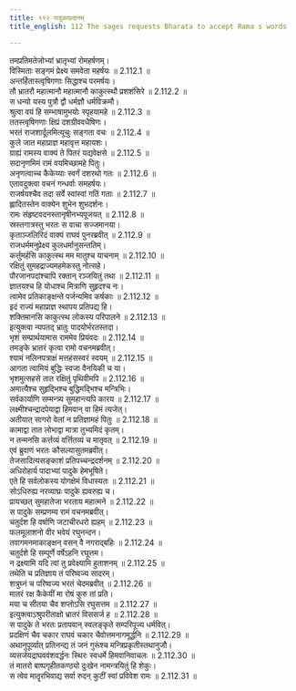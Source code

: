 ```yaml
---
title: ११२ पादुकाप्रदानम्
title_english: 112 The sages requests Bharata to accept Rama s words

---
```



तमप्रतिमतेजोभ्यां भ्रातृभ्यां रोमहर्षणम्।  
विस्मिताः सङ्गमं प्रेक्ष्य समवेता महर्षयः ॥ 2.112.1 ॥   
अन्तर्हितास्त्वृषिगणाः सिद्धाश्च परमर्षयः।  
तौ भ्रातरौ महात्मानौ महात्मानौ काकुत्स्थौ प्रशशंसिरे ॥ 2.112.2 ॥   
स धन्यो यस्य पुत्रौ द्वौ धर्मज्ञौ धर्मविक्रमौ।  
श्रुत्वा वयं हि सम्भाषामुभयोः स्पृहयामहे ॥ 2.112.3 ॥   
ततस्त्वृषिगणाः क्षिप्रं दशग्रीववधैषिणः।  
भरतं राजशार्दूलमित्यूचुः सङ्गता वचः ॥ 2.112.4 ॥   
कुले जात महाप्राज्ञ महावृत्त महायशः।  
ग्राह्यं रामस्य वाक्यं ते पितरं यद्यवेक्षसे ॥ 2.112.5 ॥   
सदानृणमिमं रामं वयमिच्छामहे पितुः।  
अनृणत्वाच्च कैकेय्याः स्वर्गं दशरथो गतः ॥ 2.112.6 ॥   
एतावदुक्त्वा वचनं गन्धर्वाः समहर्षयः।  
राजर्षयश्चैव तदा सर्वे स्वांस्वां गतिं गताः ॥ 2.112.7 ॥   
ह्लादितस्तेन वाक्येन शुभेन शुभदर्शनः।  
रामः संहृष्टवदनस्तानृषीनभ्यपूजयत् ॥ 2.112.8 ॥   
स्रस्तगात्रस्तु भरतः स वाचा सज्जमानया।  
कृताञ्जलिरिदं वाक्यं राघवं पुनरब्रवीत् ॥ 2.112.9 ॥   
राजधर्ममनुप्रेक्ष्य कुलधर्मानुसन्ततिम्।  
कर्त्तुमर्हसि काकुत्स्थ मम मातुश्च याचनाम् ॥ 2.112.10 ॥   
रक्षितुं सुमहद्राज्यमहमेकस्तु नोत्सहे।  
पौरजानपदांश्चापि रक्तान् रञ्जयितुं तथा ॥ 2.112.11 ॥   
ज्ञातयश्च हि योधाश्च मित्राणि सुहृदश्च नः।  
त्वामेव प्रतिकाङ्क्षन्ते पर्जन्यमिव कर्षकाः ॥ 2.112.12 ॥   
इदं राज्यं महाप्राज्ञ स्थापय प्रतिपद्य हि।  
शक्तिमानसि काकुत्स्थ लोकस्य परिपालने ॥ 2.112.13 ॥   
इत्युक्त्वा न्यपतद् भ्रातुः पादयोर्भरतस्तदा।  
भृशं सम्प्रार्थयामास राममेव प्रियंवदः ॥ 2.112.14 ॥   
तमङ्के भ्रातरं कृत्वा रामो वचनमब्रवीत्।  
श्यामं नलिनपत्राक्षं मत्तहंसस्वरं स्वयम् ॥ 2.112.15 ॥   
आगता त्वामियं बुद्धिः स्वजा वैनयिकी च या।  
भृशमुत्सहसे तात रक्षितुं पृथिवीमपि ॥ 2.112.16 ॥   
अमात्यैश्च सुहृद्भिश्च बुद्धिमद्भिश्च मन्त्रिभिः।  
सर्वकार्याणि सम्मन्त्र्य सुमहान्त्यपि कारय ॥ 2.112.17 ॥   
लक्ष्मीश्चन्द्रादपेयाद्वा हिमवान् वा हिमं त्यजेत्।  
अतीयात् सागरो वेलां न प्रतिज्ञामहं पितुः ॥ 2.112.18 ॥   
कामाद्वा तात लोभाद्वा मात्रा तुभ्यमिदं कृतम्।  
न तन्मनसि कर्त्तव्यं वर्त्तितव्यं च मातृवत् ॥ 2.112.19 ॥   
एवं ब्रुवाणं भरतः कौसल्यासुतमब्रवीत्।  
तेजसादित्यसङ्काशं प्रतिपच्चन्द्रदर्शनम् ॥ 2.112.20 ॥   
अधिरोहार्य पादाभ्यां पादुके हेमभूषिते।  
एते हि सर्वलोकस्य योगक्षेमं विधास्यतः ॥ 2.112.21 ॥   
सोऽधिरुह्य नरव्याघ्रः पादुके ह्यवरुह्य च।  
प्रायच्छत् सुमहातेजा भरताय महात्मने ॥ 2.112.22 ॥   
स पादुके सम्प्रणम्य रामं वचनमब्रवीत्।  
चतुर्दश हि वर्षाणि जटाचीरधरो ह्यहम् ॥ 2.112.23 ॥   
फलमूलाशनो वीर भवेयं रघुनन्दन।  
तवागमनमाकाङ्क्षन् वसन् वै नगराद्बहिः ॥ 2.112.24 ॥   
चतुर्दशे हि सम्पूर्णे वर्षेऽहनि रघूत्तम।  
न द्रक्ष्यामि यदि त्वां तु प्रवेक्ष्यामि हुताशनम् ॥ 2.112.25 ॥   
तथेति च प्रतिज्ञाय तं परिष्वज्य सादरम्।  
शत्रुघ्नं च परिष्वज्य भरतं चेदमब्रवीत् ॥ 2.112.26 ॥   
मातरं रक्ष कैकेयीं मा रोषं कुरु तां प्रति।  
मया च सीतया चैव शप्तोऽसि रघुसत्तम ॥ 2.112.27 ॥   
इत्युक्त्वाऽश्रुपरीताक्षो भ्रातरं विससर्ज ह ॥ 2.112.28 ॥   
स पादुके ते भरतः प्रतापवान् स्वलङ्कृते सम्परिपूज्य धर्मवित्।  
प्रदक्षिणं चैव चकार राघवं चकार चैवोत्तमनागमूर्द्धनि ॥ 2.112.29 ॥   
अथानुपूर्व्यात् प्रतिनन्द्य तं जनं गुरूंश्च मन्त्रिप्रकृतीस्तथानुजौ।  
व्यसर्जयद्राघववंशवर्द्धनः स्थिरः स्वधर्मे हिमवानिवाचलः ॥ 2.112.30 ॥   
तं मातरो बाष्पगृहीतकण्ठ्यो दुःखेन नामन्त्रयितुं हि शेकुः।  
स त्वेव मातॄरभिवाद्य सर्वा रुदन् कुटीं स्वां प्रविवेश रामः ॥ 2.112.31 ॥   
